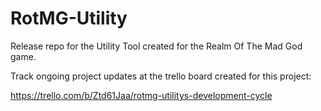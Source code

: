 # RotMG-Utility
Release repo for the Utility Tool created for the Realm Of The Mad God game.

Track ongoing project updates at the trello board created for this project:

https://trello.com/b/Ztd61Jaa/rotmg-utilitys-development-cycle

